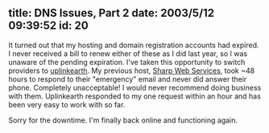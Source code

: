 title: DNS Issues, Part 2
date: 2003/5/12 09:39:52
id: 20
---
It turned out that my hosting and domain registration accounts had expired. I never received a bill to renew either of these as I did last year, so I was unaware of the pending expiration. I've taken this opportunity to switch providers to [uplinkearth](http://www.uplinkearth.com). My previous host, [Sharp Web Services](http://sharpwebservices.com), took ~48 hours to respond to their "emergency" email and never did answer their phone. Completely unacceptable! I would never recommend doing business with them. Uplinkearth responded to my one request within an hour and has been very easy to work with so far.

Sorry for the downtime. I'm finally back online and functioning again.